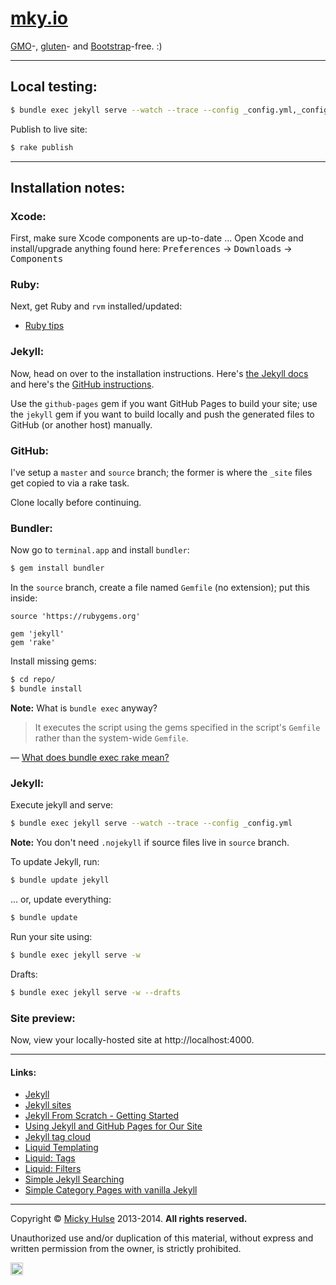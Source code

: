 # [mky.io](http://mky.io)

[GMO](http://en.wikipedia.org/wiki/Genetically_modified_organism)-, [gluten](http://en.wikipedia.org/wiki/Gluten)- and [Bootstrap](http://getbootstrap.com/)-free. :)

---

## Local testing:

```bash
$ bundle exec jekyll serve --watch --trace --config _config.yml,_config_local.yml
```

Publish to live site:

```bash
$ rake publish
```

---

## Installation notes:

### Xcode:

First, make sure Xcode components are up-to-date ... Open Xcode and install/upgrade anything found here: <kbd>Preferences</kbd> → <kbd>Downloads</kbd> → <kbd>Components</kbd>

### Ruby:

Next, get Ruby and `rvm` installed/updated:

* [Ruby tips](https://github.com/registerguard/registerguard.github.com/wiki/Ruby-tips)

### Jekyll:

Now, head on over to the installation instructions. Here's [the Jekyll docs](http://jekyllrb.com/docs/installation/) and here's the [GitHub instructions](https://help.github.com/articles/using-jekyll-with-pages#installing-jekyll).

Use the `github-pages` gem if you want GitHub Pages to build your site; use the `jekyll` gem if you want to build locally and push the generated files to GitHub (or another host) manually.

### GitHub:

I've setup a `master` and `source` branch; the former is where the `_site` files get copied to via a rake task.

Clone locally before continuing.

### Bundler:

Now go to `terminal.app` and install `bundler`:

```bash
$ gem install bundler
```

In the `source` branch, create a file named `Gemfile` (no extension); put this inside:

```
source 'https://rubygems.org'

gem 'jekyll'
gem 'rake'
```

Install missing gems:

```bash
$ cd repo/
$ bundle install
```

**Note:** What is `bundle exec` anyway?

> It executes the script using the gems specified in the script's `Gemfile` rather than the system-wide `Gemfile`.

&mdash; [What does bundle exec rake mean?](http://stackoverflow.com/a/16218854/922323)

### Jekyll:

Execute jekyll and serve:

```bash
$ bundle exec jekyll serve --watch --trace --config _config.yml
```

**Note:** You don't need `.nojekyll` if source files live in `source` branch.

To update Jekyll, run:

```bash
$ bundle update jekyll
```

... or, update everything:

```bash
$ bundle update
```

Run your site using:

```bash
$ bundle exec jekyll serve -w
```

Drafts:

```bash
$ bundle exec jekyll serve -w --drafts
```

### Site preview:

Now, view your locally-hosted site at http://localhost:4000.

---

#### Links:

* [Jekyll](http://jekyllrb.com/)
* [Jekyll sites](https://github.com/jekyll/jekyll/wiki/Sites)
* [Jekyll From Scratch - Getting Started](http://pixelcog.com/blog/2013/jekyll-from-scratch-introduction/)
* [Using Jekyll and GitHub Pages for Our Site](http://developmentseed.org/blog/2011/09/09/jekyll-github-pages/)
* [Jekyll tag cloud](http://vvv.tobiassjosten.net/jekyll/jekyll-tag-cloud/)
* [Liquid Templating](http://docs.shopify.com/themes/liquid-basics)
* [Liquid: Tags](http://docs.shopify.com/themes/liquid-basics/logic)
* [Liquid: Filters](http://docs.shopify.com/themes/liquid-basics/output)
* [Simple Jekyll Searching](https://alexpearce.me/2012/04/simple-jekyll-searching/)
* [Simple Category Pages with vanilla Jekyll](http://primalivet.com/2013/11/simple-category-pages-with-vanilla-jekyll/)

---

Copyright &copy; [Micky Hulse](http://mky.io) 2013-2014. **All rights reserved.**

Unauthorized use and/or duplication of this material, without express and written permission from the owner, is strictly prohibited.

<img width="20" height="20" align="absmiddle" src="https://github.global.ssl.fastly.net/images/icons/emoji/octocat.png" alt=":octocat:" title=":octocat:" class="emoji">
